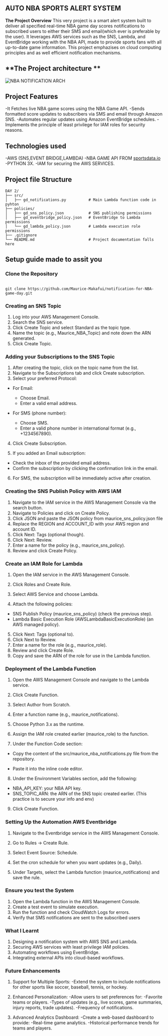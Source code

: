 ## **AUTO NBA SPORTS ALERT SYSTEM**

**The Project Overview**
This very  project is a smart alert system built to deliver all specified  real-time NBA game day scores notifications to subscribed users to either their SMS and email(which ever is preferable by the user). It leverages AWS services such as the  SNS, Lambda, and EventBridge working  with the NBA API, made to  provide sports fans with all  up-to-date game information. This project emphazises on  cloud computing principles and as well  efficient notification mechanisms.

## **The Project architecture **
![NBA NOTIFICATION ARCH](https://github.com/user-attachments/assets/0e31b93d-d6f9-4565-82c3-d455eba958d9)


## **Project Features**
-It Fetches live NBA game scores using the NBA Game API.
-Sends formatted score updates to subscribers via SMS and email through Amazon SNS.
-Automates regular updates using Amazon EventBridge schedules.
-Implements  the principle of least privilege for IAM roles for security reasons.


## **Technologies used**
-AWS (SNS,EVENT BRIDGE,LAMBDA)
-NBA GAME API FROM [sportsdata.io](https://sportsdata.io/)
-PYTHON 3X.
-IAM for securing the AWS SERVICES.

## **Project file Structure**
```
DAY 2/
├── src/
│   ├── gd_notifications.py          # Main Lambda function code in pyhton
├── policies/
│   ├── gd_sns_policy.json           # SNS publishing permissions
│   ├── gd_eventbridge_policy.json   # EventBridge to Lambda permissions
│   └── gd_lambda_policy.json        # Lambda execution role permissions
├── .gitignore
└── README.md                        # Project documentation falls here

```

## **Setup guide made to assit you**


### **Clone the Repository**
```

git clone https://github.com/Maurice-Makafui/notification-for-NBA-game-day.git

```

### **Creating an SNS Topic**

1. Log into your  AWS Management Console.
2.  Search  the SNS service.
3. Click Create Topic and select Standard as the topic type.
4. Name the topic (e.g., Maurice_NBA_Topic) and note down the ARN generated.
5. Click Create Topic.


### **Adding your  Subscriptions to the SNS Topic**

1. After creating the topic, click on the topic name from the list.
2. Navigate to the Subscriptions tab and click Create subscription.
3. Select your  preferred Protocol:

- For Email:
  - Choose Email.
  - Enter a valid email address.



- For SMS (phone number):
  - Choose SMS.
  - Enter a valid phone number in international format (e.g., +1234567890).



4. Click Create Subscription.


5. If you added an Email subscription:

- Check the inbox of the provided email address.
- Confirm the subscription by clicking the confirmation link in the email.

6. For SMS, the subscription will be immediately active after creation.


### **Creating  the SNS Publish Policy with AWS IAM**

1. Navigate to  the IAM service in the AWS Management Console via the search button.
2. Navigate to Policies and click on Create Policy.
3. Click JSON and paste the JSON policy from maurice_sns_policy.json file
4. Replace the REGION and ACCOUNT_ID with your AWS region and account ID.
5. Click Next: Tags (optional though).
6. Click Next: Review.
7. Enter a name for the policy (e.g., maurice_sns_policy).
8. Review and click Create Policy.


### **Create an IAM Role for Lambda**

1. Open the IAM service in the AWS Management Console.
2. Click Roles and  Create Role.
3. Select AWS Service and choose Lambda.

4. Attach the following policies:
- SNS Publish Policy (maurice_sns_policy) (check the previous step).
- Lambda Basic Execution Role (AWSLambdaBasicExecutionRole) (an AWS managed policy).

5. Click Next: Tags (optional to).
6. Click Next to  Review.
7. Enter a name for the role (e.g., maurice_role).
8. Review and click Create Role.
9. Copy and save the ARN of the role for use in the Lambda function.



### **Deployment of  the Lambda Function**

1. Open the AWS Management Console and navigate to the Lambda service.
2. Click Create Function.
3. Select Author from Scratch.
4. Enter a function name (e.g., maurice_notifications).

5. Choose Python 3.x as the runtime.
6. Assign the IAM role created earlier (maurice_role) to the function.
7. Under the Function Code section:



- Copy the content of the src/maurice_nba_notifications.py file from the repository.



- Paste it into the inline code editor.
8. Under the Environment Variables section, add the following:
- NBA_API_KEY: your NBA API key.
- SNS_TOPIC_ARN: the ARN of the SNS topic created earlier.
(This practice is to secure your info and env)

9. Click Create Function.



### **Setting  Up the  Automation  AWS  Eventbridge**

1. Navigate to the Eventbridge service in the AWS Management Console.


2. Go to Rules → Create Rule.
3. Select Event Source: Schedule.
4. Set the cron schedule for when you want updates (e.g., Daily).


5. Under Targets, select the Lambda function (maurice_notifications) and save the rule.


### **Ensure you test the System**

1. Open the Lambda function in the AWS Management Console.
2. Create a test event to simulate execution.
3. Run the function and check CloudWatch Logs for errors.
4. Verify that SMS notifications are sent to the subscribed users


### **What I Learnt**
1. Designing a notification system with AWS SNS and Lambda.
2. Securing AWS services with least privilege IAM policies.
3. Automating workflows using EventBridge.
4. Integrating external APIs into cloud-based workflows.



### **Future Enhancements**

1. Support for Multiple Sports:
 -Extend the system to include notifications for other sports like soccer, baseball, tennis, or hockey.

2. Enhanced Personalization:
 -Allow users to set preferences for:
 -Favorite teams or players.
 -Types of updates (e.g., live scores, game summaries, injury reports, trade updates).
 -Frequency of notifications.

3. Advanced Analytics Dashboard: 
 -Create a web-based dashboard to provide:
 -Real-time game analytics.
 -Historical performance trends for teams and players.
